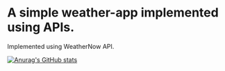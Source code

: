 # A simple weather-app implemented using APIs.

Implemented using WeatherNow API.

[![Anurag's GitHub stats](https://github-readme-stats.vercel.app/api?username=Harshit933)](https://github.com/anuraghazra/github-readme-stats)
